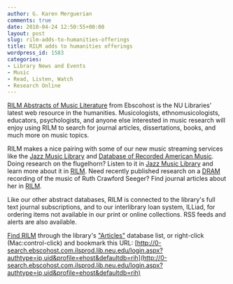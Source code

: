 ```yaml
---
author: G. Karen Merguerian
comments: true
date: 2010-04-24 12:50:55+00:00
layout: post
slug: rilm-adds-to-humanities-offerings
title: RILM adds to humanities offerings
wordpress_id: 1583
categories:
- Library News and Events
- Music
- Read, Listen, Watch
- Research Online
---
```


[RILM Abstracts of Music Literature](http://0-search.ebscohost.com.ilsprod.lib.neu.edu/login.aspx?authtype=ip,uid&profile=ehost&defaultdb=rih) from Ebscohost is the NU Libraries' latest web resource in the humanities. Musicologists, ethnomusicologists, educators, psychologists, and anyone else interested in music research will enjoy using RILM to search for journal articles, dissertations, books, and much more on music topics.

RILM makes a nice pairing with some of our new music streaming services like the [Jazz Music Library](http://0-jazz.alexanderstreet.com.ilsprod.lib.neu.edu/) and [Database of Recorded American Music](http://0-www.dramonline.org.ilsprod.lib.neu.edu/search).  Doing research on the flugelhorn?  Listen to it in [Jazz Music Library](http://0-jazz.alexanderstreet.com.ilsprod.lib.neu.edu/) and learn more about it in [RILM](http://0-search.ebscohost.com.ilsprod.lib.neu.edu/login.aspx?authtype=ip,uid&profile=ehost&defaultdb=rih).  Need recently published research on a [DRAM](http://0-www.dramonline.org.ilsprod.lib.neu.edu/search) recording of the music of Ruth Crawford Seeger?  Find journal articles about her in [RILM](http://0-search.ebscohost.com.ilsprod.lib.neu.edu/login.aspx?authtype=ip,uid&profile=ehost&defaultdb=rih).

Like our other abstract databases, RILM is connected to the library's full text journal subscriptions, and to our interlibrary loan system, ILLiad, for ordering items not available in our print or online collections.  RSS feeds and alerts are also available.

[Find RILM](http://0-search.ebscohost.com.ilsprod.lib.neu.edu/login.aspx?uthtype=ip,uid&profile=ehost&defaultdb=rih) through the library's ["Articles"](http://www.lib.neu.edu/online_research/articles) database list, or right-click (Mac:control-click) and bookmark this URL:
[http://0-search.ebscohost.com.ilsprod.lib.neu.edu/login.aspx?authtype=ip,uid&profile=ehost&defaultdb=rih](http://0-search.ebscohost.com.ilsprod.lib.neu.edu/login.aspx?authtype=ip,uid&profile=ehost&defaultdb=rih)


 
